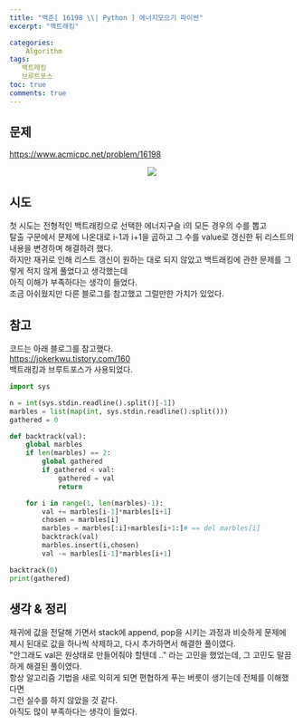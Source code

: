 ```yaml
---
title: "백준[ 16198 \\| Python ] 에너지모으기 파이썬"
excerpt: "백트래킹"

categories:
    Algorithm
tags:
   백트래킹
   브루트포스
toc: true
comments: true
---
```

## 문제
<https://www.acmicpc.net/problem/16198>
<p align = "center"><img src = "../../assets/images/boj/gathering_e.png"></p>

## 시도
첫 시도는 전형적인 백트래킹으로 선택한 에너지구슬 i의 모든 경우의 수를 뽑고  
탈출 구문에서 문제에 나온대로 i-1과 i+1을 곱하고 그 수를 value로 갱신한 뒤 리스트의 내용을 변경하며 해결하려 했다.  
하지만 재귀로 인해 리스트 갱신이 원하는 대로 되지 않았고 백트래킹에 관한 문제를 그렇게 적지 않게 풀었다고 생각했는데  
아직 이해가 부족하다는 생각이 들었다.    
조금 아쉬웠지만 다른 블로그를 참고했고 그럴만한 가치가 있었다.  

## 참고
코드는 아래 블로그를 참고했다.  
<https://jokerkwu.tistory.com/160>  
백트래킹과 브루트포스가 사용되었다.

```python
import sys

n = int(sys.stdin.readline().split()[-1])
marbles = list(map(int, sys.stdin.readline().split()))
gathered = 0

def backtrack(val):
    global marbles
    if len(marbles) == 2:
        global gathered
        if gathered < val:
            gathered = val
            return

    for i in range(1, len(marbles)-1):
        val += marbles[i-1]*marbles[i+1]
        chosen = marbles[i]
        marbles = marbles[:i]+marbles[i+1:]# == del marbles[i]
        backtrack(val)
        marbles.insert(i,chosen)
        val -= marbles[i-1]*marbles[i+1]

backtrack(0)
print(gathered)
```
## 생각 & 정리
재귀에 값을 전달해 가면서 stack에 append, pop을 시키는 과정과 비슷하게 문제에 제시 된대로 값을 하나씩 삭제하고, 다시 추가하면서 해결한 풀이였다.  
"안그래도 val은 원상태로 만들어줘야 할텐데 .." 라는 고민을 했었는데, 그 고민도 말끔하게 해결된 풀이였다.  
항상 알고리즘 기법을 새로 익히게 되면 편협하게 푸는 버릇이 생기는데 전체를 이해했다면  
그런 실수를 하지 않았을 것 같다.  
아직도 많이 부족하다는 생각이 들었다.
